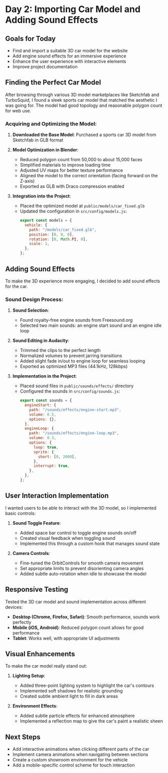# Day 2: Importing Car Model and Adding Sound Effects

## Goals for Today

- Find and import a suitable 3D car model for the website
- Add engine sound effects for an immersive experience
- Enhance the user experience with interactive elements
- Improve project documentation

## Finding the Perfect Car Model

After browsing through various 3D model marketplaces like Sketchfab and TurboSquid, I found a sleek sports car model that matched the aesthetic I was going for. The model had good topology and reasonable polygon count for web use.

### Acquiring and Optimizing the Model:

1. **Downloaded the Base Model**: Purchased a sports car 3D model from Sketchfab in GLB format
2. **Model Optimization in Blender**:

   - Reduced polygon count from 50,000 to about 15,000 faces
   - Simplified materials to improve loading time
   - Adjusted UV maps for better texture performance
   - Aligned the model to the correct orientation (facing forward on the Z-axis)
   - Exported as GLB with Draco compression enabled

3. **Integration into the Project**:
   - Placed the optimized model at `public/models/car_fixed.glb`
   - Updated the configuration in `src/config/models.js`:
     ```javascript
     export const models = {
       vehicle: {
         path: "/models/car_fixed.glb",
         position: [0, 0, 0],
         rotation: [0, Math.PI, 0],
         scale: 1,
       },
     };
     ```

## Adding Sound Effects

To make the 3D experience more engaging, I decided to add sound effects for the car.

### Sound Design Process:

1. **Sound Selection**:
   - Found royalty-free engine sounds from Freesound.org
   - Selected two main sounds: an engine start sound and an engine idle loop
2. **Sound Editing in Audacity**:

   - Trimmed the clips to the perfect length
   - Normalized volumes to prevent jarring transitions
   - Added slight fade in/out to engine loop for seamless looping
   - Exported as optimized MP3 files (44.1kHz, 128kbps)

3. **Implementation in the Project**:
   - Placed sound files in `public/sounds/effects/` directory
   - Configured the sounds in `src/config/sounds.js`:
     ```javascript
     export const sounds = {
       engineStart: {
         path: "/sounds/effects/engine-start.mp3",
         volume: 0.5,
         options: {},
       },
       engineLoop: {
         path: "/sounds/effects/engine-loop.mp3",
         volume: 0.3,
         options: {
           loop: true,
           sprite: {
             short: [0, 2000],
           },
           interrupt: true,
         },
       },
     };
     ```

## User Interaction Implementation

I wanted users to be able to interact with the 3D model, so I implemented basic controls:

1. **Sound Toggle Feature**:

   - Added space bar control to toggle engine sounds on/off
   - Created visual feedback when toggling sound
   - Implemented this through a custom hook that manages sound state

2. **Camera Controls**:
   - Fine-tuned the OrbitControls for smooth camera movement
   - Set appropriate limits to prevent disorienting camera angles
   - Added subtle auto-rotation when idle to showcase the model

## Responsive Testing

Tested the 3D car model and sound implementation across different devices:

- **Desktop (Chrome, Firefox, Safari)**: Smooth performance, sounds work perfectly
- **Mobile (iOS, Android)**: Reduced polygon count allows for good performance
- **Tablet**: Works well, with appropriate UI adjustments

## Visual Enhancements

To make the car model really stand out:

1. **Lighting Setup**:

   - Added three-point lighting system to highlight the car's contours
   - Implemented soft shadows for realistic grounding
   - Created subtle ambient light to fill in dark areas

2. **Environment Effects**:
   - Added subtle particle effects for enhanced atmosphere
   - Implemented a reflection map to give the car's paint a realistic sheen

## Next Steps

- Add interactive animations when clicking different parts of the car
- Implement camera animations when navigating between sections
- Create a custom showroom environment for the vehicle
- Add a mobile-specific control scheme for touch interaction
